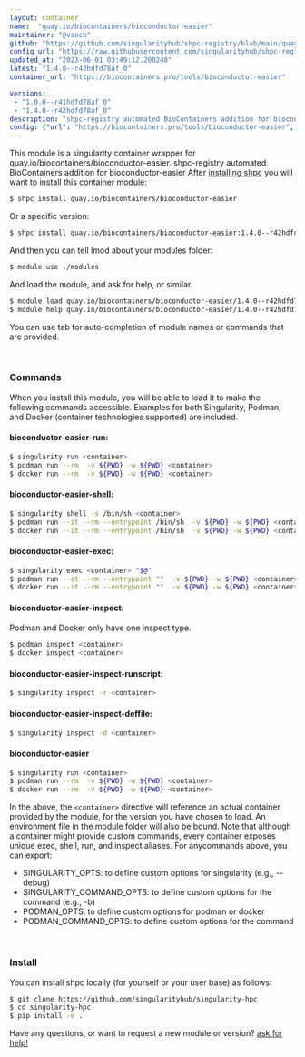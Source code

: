 ```yaml
---
layout: container
name:  "quay.io/biocontainers/bioconductor-easier"
maintainer: "@vsoch"
github: "https://github.com/singularityhub/shpc-registry/blob/main/quay.io/biocontainers/bioconductor-easier/container.yaml"
config_url: "https://raw.githubusercontent.com/singularityhub/shpc-registry/main/quay.io/biocontainers/bioconductor-easier/container.yaml"
updated_at: "2023-06-01 03:49:12.200248"
latest: "1.4.0--r42hdfd78af_0"
container_url: "https://biocontainers.pro/tools/bioconductor-easier"

versions:
 - "1.0.0--r41hdfd78af_0"
 - "1.4.0--r42hdfd78af_0"
description: "shpc-registry automated BioContainers addition for bioconductor-easier"
config: {"url": "https://biocontainers.pro/tools/bioconductor-easier", "maintainer": "@vsoch", "description": "shpc-registry automated BioContainers addition for bioconductor-easier", "latest": {"1.4.0--r42hdfd78af_0": "sha256:51ee752d22f6f0460d6698f4c1b650b8def64c26caf8b8301312b2f7aae54aa6"}, "tags": {"1.0.0--r41hdfd78af_0": "sha256:be3cb49ef8ee1f1d4c34d9a2dd8114a92e84da2ac2ceecd566acf5a39779c650", "1.4.0--r42hdfd78af_0": "sha256:51ee752d22f6f0460d6698f4c1b650b8def64c26caf8b8301312b2f7aae54aa6"}, "docker": "quay.io/biocontainers/bioconductor-easier"}
---
```


This module is a singularity container wrapper for quay.io/biocontainers/bioconductor-easier.
shpc-registry automated BioContainers addition for bioconductor-easier
After [installing shpc](#install) you will want to install this container module:


```bash
$ shpc install quay.io/biocontainers/bioconductor-easier
```

Or a specific version:

```bash
$ shpc install quay.io/biocontainers/bioconductor-easier:1.4.0--r42hdfd78af_0
```

And then you can tell lmod about your modules folder:

```bash
$ module use ./modules
```

And load the module, and ask for help, or similar.

```bash
$ module load quay.io/biocontainers/bioconductor-easier/1.4.0--r42hdfd78af_0
$ module help quay.io/biocontainers/bioconductor-easier/1.4.0--r42hdfd78af_0
```

You can use tab for auto-completion of module names or commands that are provided.

<br>

### Commands

When you install this module, you will be able to load it to make the following commands accessible.
Examples for both Singularity, Podman, and Docker (container technologies supported) are included.

#### bioconductor-easier-run:

```bash
$ singularity run <container>
$ podman run --rm  -v ${PWD} -w ${PWD} <container>
$ docker run --rm  -v ${PWD} -w ${PWD} <container>
```

#### bioconductor-easier-shell:

```bash
$ singularity shell -s /bin/sh <container>
$ podman run --it --rm --entrypoint /bin/sh  -v ${PWD} -w ${PWD} <container>
$ docker run --it --rm --entrypoint /bin/sh  -v ${PWD} -w ${PWD} <container>
```

#### bioconductor-easier-exec:

```bash
$ singularity exec <container> "$@"
$ podman run --it --rm --entrypoint ""  -v ${PWD} -w ${PWD} <container> "$@"
$ docker run --it --rm --entrypoint ""  -v ${PWD} -w ${PWD} <container> "$@"
```

#### bioconductor-easier-inspect:

Podman and Docker only have one inspect type.

```bash
$ podman inspect <container>
$ docker inspect <container>
```

#### bioconductor-easier-inspect-runscript:

```bash
$ singularity inspect -r <container>
```

#### bioconductor-easier-inspect-deffile:

```bash
$ singularity inspect -d <container>
```



#### bioconductor-easier

```bash
$ singularity run <container>
$ podman run --rm  -v ${PWD} -w ${PWD} <container>
$ docker run --rm  -v ${PWD} -w ${PWD} <container>
```


In the above, the `<container>` directive will reference an actual container provided
by the module, for the version you have chosen to load. An environment file in the
module folder will also be bound. Note that although a container
might provide custom commands, every container exposes unique exec, shell, run, and
inspect aliases. For anycommands above, you can export:

 - SINGULARITY_OPTS: to define custom options for singularity (e.g., --debug)
 - SINGULARITY_COMMAND_OPTS: to define custom options for the command (e.g., -b)
 - PODMAN_OPTS: to define custom options for podman or docker
 - PODMAN_COMMAND_OPTS: to define custom options for the command

<br>

### Install

You can install shpc locally (for yourself or your user base) as follows:

```bash
$ git clone https://github.com/singularityhub/singularity-hpc
$ cd singularity-hpc
$ pip install -e .
```

Have any questions, or want to request a new module or version? [ask for help!](https://github.com/singularityhub/singularity-hpc/issues)